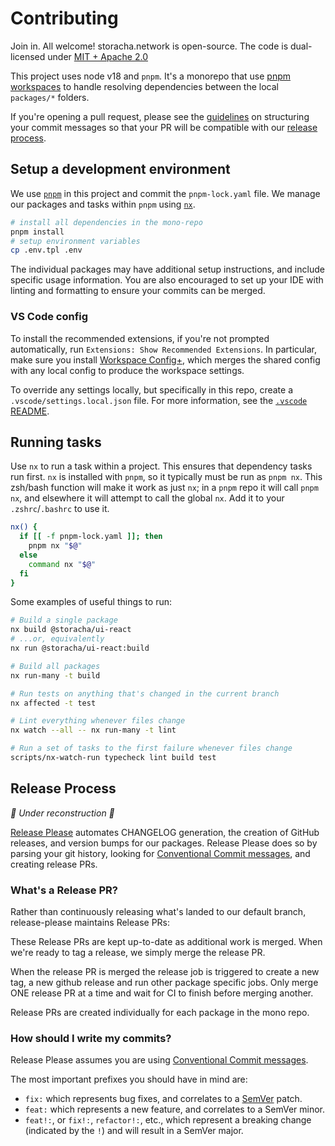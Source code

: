 # Contributing

Join in. All welcome! storacha.network is open-source. The code is dual-licensed under [MIT + Apache 2.0](license.md)

This project uses node v18 and `pnpm`. It's a monorepo that use [pnpm workspaces](https://pnpm.io/workspaces) to handle resolving dependencies between the local `packages/*` folders.

If you're opening a pull request, please see the [guidelines](#how-should-i-write-my-commits) on structuring your commit messages so that your PR will be compatible with our [release process](#release-process).

## Setup a development environment

We use [`pnpm`](https://pnpm.io/) in this project and commit the
`pnpm-lock.yaml` file. We manage our packages and tasks within `pnpm` using
[`nx`](https://nx.dev/).

```bash
# install all dependencies in the mono-repo
pnpm install
# setup environment variables
cp .env.tpl .env
```

The individual packages may have additional setup instructions, and include specific usage information. You are also encouraged to set up your IDE with linting and formatting to ensure your commits can be merged.

### VS Code config

To install the recommended extensions, if you're not prompted automatically, run
`Extensions: Show Recommended Extensions`. In particular, make sure you install
[Workspace
Config+](https://marketplace.visualstudio.com/items?itemName=Swellaby.workspace-config-plus),
which merges the shared config with any local config to produce the workspace
settings.

To override any settings locally, but specifically in this repo, create a
`.vscode/settings.local.json` file. For more information, see the [`.vscode`
README](./.vscode/README.md).

## Running tasks

Use `nx` to run a task within a project. This ensures that dependency tasks run
first. `nx` is installed with `pnpm`, so it typically must be run as `pnpm nx`.
This zsh/bash function will make it work as just `nx`; in a `pnpm` repo it will
call `pnpm nx`, and elsewhere it will attempt to call the global `nx`. Add it to
your `.zshrc`/`.bashrc` to use it.

```sh
nx() {
  if [[ -f pnpm-lock.yaml ]]; then
    pnpm nx "$@"
  else
    command nx "$@"
  fi
}
```

Some examples of useful things to run:

```sh
# Build a single package
nx build @storacha/ui-react
# ...or, equivalently
nx run @storacha/ui-react:build

# Build all packages
nx run-many -t build

# Run tests on anything that's changed in the current branch
nx affected -t test

# Lint everything whenever files change
nx watch --all -- nx run-many -t lint

# Run a set of tasks to the first failure whenever files change
scripts/nx-watch-run typecheck lint build test
```

## Release Process

_🚧 Under reconstruction 🚧_

[Release Please](https://github.com/googleapis/release-please) automates CHANGELOG generation, the creation of GitHub releases, and version bumps for our packages. Release Please does so by parsing your git history, looking for [Conventional Commit messages](https://www.conventionalcommits.org/),
and creating release PRs.

### What's a Release PR?

Rather than continuously releasing what's landed to our default branch, release-please maintains Release PRs:

These Release PRs are kept up-to-date as additional work is merged. When we're ready to tag a release, we simply merge the release PR.

When the release PR is merged the release job is triggered to create a new tag, a new github release and run other package specific jobs. Only merge ONE release PR at a time and wait for CI to finish before merging another.

Release PRs are created individually for each package in the mono repo.

### How should I write my commits?

Release Please assumes you are using [Conventional Commit messages](https://www.conventionalcommits.org/).

The most important prefixes you should have in mind are:

- `fix:` which represents bug fixes, and correlates to a [SemVer](https://semver.org/)
  patch.
- `feat:` which represents a new feature, and correlates to a SemVer minor.
- `feat!:`, or `fix!:`, `refactor!:`, etc., which represent a breaking change
  (indicated by the `!`) and will result in a SemVer major.
